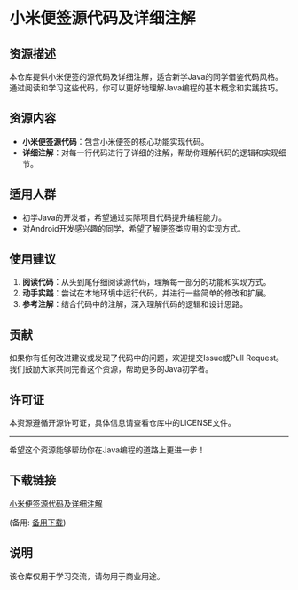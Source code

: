 # 小米便签源代码及详细注解

## 资源描述

本仓库提供小米便签的源代码及详细注解，适合新学Java的同学借鉴代码风格。通过阅读和学习这些代码，你可以更好地理解Java编程的基本概念和实践技巧。

## 资源内容

- **小米便签源代码**：包含小米便签的核心功能实现代码。
- **详细注解**：对每一行代码进行了详细的注解，帮助你理解代码的逻辑和实现细节。

## 适用人群

- 初学Java的开发者，希望通过实际项目代码提升编程能力。
- 对Android开发感兴趣的同学，希望了解便签类应用的实现方式。

## 使用建议

1. **阅读代码**：从头到尾仔细阅读源代码，理解每一部分的功能和实现方式。
2. **动手实践**：尝试在本地环境中运行代码，并进行一些简单的修改和扩展。
3. **参考注解**：结合代码中的注解，深入理解代码的逻辑和设计思路。

## 贡献

如果你有任何改进建议或发现了代码中的问题，欢迎提交Issue或Pull Request。我们鼓励大家共同完善这个资源，帮助更多的Java初学者。

## 许可证

本资源遵循开源许可证，具体信息请查看仓库中的LICENSE文件。

---

希望这个资源能够帮助你在Java编程的道路上更进一步！

## 下载链接
[小米便签源代码及详细注解](https://pan.quark.cn/s/ec469f8a4205) 

(备用: [备用下载](https://pan.baidu.com/s/1agsM5FQYaic-YPHGiyAv5Q?pwd=1234))

## 说明

该仓库仅用于学习交流，请勿用于商业用途。

